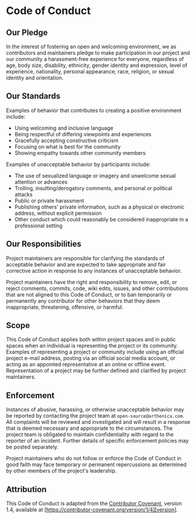 # Code of Conduct

## Our Pledge

In the interest of fostering an open and welcoming environment, we as contributors and maintainers
pledge to make
participation in our project and our community a harassment-free experience for everyone, regardless
of age, body
size, disability, ethnicity, gender identity and expression, level of experience, nationality,
personal appearance,
race, religion, or sexual identity and orientation.

## Our Standards

Examples of behavior that contributes to creating a positive environment include:

* Using welcoming and inclusive language
* Being respectful of differing viewpoints and experiences
* Gracefully accepting constructive criticism
* Focusing on what is best for the community
* Showing empathy towards other community members

Examples of unacceptable behavior by participants include:

* The use of sexualized language or imagery and unwelcome sexual attention or advances
* Trolling, insulting/derogatory comments, and personal or political attacks
* Public or private harassment
* Publishing others' private information, such as a physical or electronic address, without explicit
  permission
* Other conduct which could reasonably be considered inappropriate in a professional setting

## Our Responsibilities

Project maintainers are responsible for clarifying the standards of acceptable behavior and are
expected to take
appropriate and fair corrective action in response to any instances of unacceptable behavior.

Project maintainers have the right and responsibility to remove, edit, or reject comments, commits,
code, wiki edits,
issues, and other contributions that are not aligned to this Code of Conduct, or to ban temporarily
or permanently any
contributor for other behaviors that they deem inappropriate, threatening, offensive, or harmful.

## Scope

This Code of Conduct applies both within project spaces and in public spaces when an individual is
representing the
project or its community. Examples of representing a project or community include using an official
project e-mail
address, posting via an official social media account, or acting as an appointed representative at
an online or
offline event. Representation of a project may be further defined and clarified by project
maintainers.

## Enforcement

Instances of abusive, harassing, or otherwise unacceptable behavior may be reported by contacting
the project team at
`open-source@arthenica.com`. All complaints will be reviewed and investigated and will result in a
response that is
deemed necessary and appropriate to the circumstances. The project team is obligated to maintain
confidentiality with
regard to the reporter of an incident. Further details of specific enforcement policies may be
posted separately.

Project maintainers who do not follow or enforce the Code of Conduct in good faith may face
temporary or permanent repercussions as determined by other members of the project's leadership.

## Attribution

This Code of Conduct is adapted from the [Contributor Covenant][homepage], version 1.4, available at
[https://contributor-covenant.org/version/1/4][version].

[homepage]: https://contributor-covenant.org

[version]: https://contributor-covenant.org/version/1/4/
